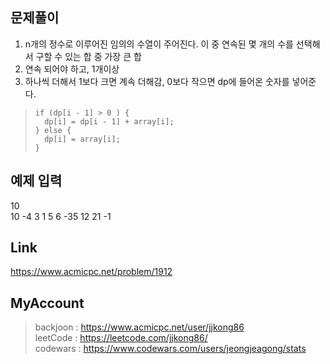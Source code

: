 ## 문제풀이
 1. n개의 정수로 이루어진 임의의 수열이 주어진다. 이 중 연속된 몇 개의 수를 선택해서 구할 수 있는 합 중 가장 큰 합
 2. 연속 되어야 하고, 1개이상
 3. 하나씩 더해서 1보다 크면 계속 더해감, 0보다 작으면 dp에 들어온 숫자를 넣어준다.
 
> ```
> if (dp[i - 1] > 0 ) {
> 	dp[i] = dp[i - 1] + array[i];
> } else {
> 	dp[i] = array[i];
> }
> ```

## 예제 입력
10  
10 -4 3 1 5 6 -35 12 21 -1

## Link
https://www.acmicpc.net/problem/1912

## MyAccount

> backjoon : <https://www.acmicpc.net/user/jjkong86>  
> leetCode : <https://leetcode.com/jjkong86/>  
> codewars : https://www.codewars.com/users/jeongjeagong/stats
